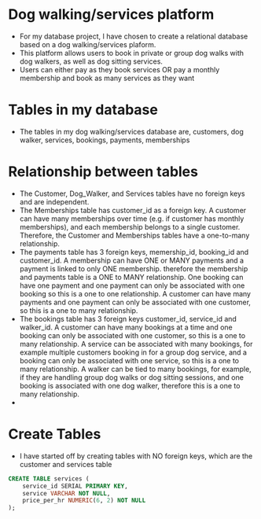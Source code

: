 # Dog walking/services platform 
- For my database project, I have chosen to create a relational database based on a dog walking/services plaform.
- This platform allows users to book in private or group dog walks with dog walkers, as well as dog sitting services. 
- Users can either pay as they book services OR pay a monthly membership and book as many services as they want

# Tables in my database 
- The tables in my dog walking/services database are, customers, dog walker, services, bookings, payments, memberships

# Relationship between tables
- The Customer, Dog_Walker, and Services tables have no foreign keys and are independent. 
- The Memberships table has customer_id as a foreign key. A customer can have many memberships over time (e.g. if customer has monthly memberships), and each membership belongs to a single customer. Therefore, the Customer and Memberships tables have a one-to-many relationship.
- The payments table has 3 foreign keys, memership_id, booking_id and customer_id. A membership can have ONE or MANY payments and a payment is linked to only ONE membership. therefore the membership and payments table is a ONE to MANY relationship. One booking can have one payment and one payment can only be associated with one booking so this is a one to one relationship. A customer can have many payments and one payment can only be associated with one customer, so this is a one to many relationship. 
- The bookings table has 3 foreign keys customer_id, service_id and walker_id. A customer can have many bookings at a time and one booking can only be associated with one customer, so this is a one to many relationship. A service can be associated with many bookings, for example multiple customers booking in for a group dog service, and a booking can only be associated with one service, so this is a one to many relationship. A walker can be tied to many bookings, for example, if they are handling group dog walks or dog sitting sessions, and one booking is associated with one dog walker, therefore this is a one to many relationship. 
- 

# Create Tables 
- I have started off by creating tables with NO foreign keys, which are the customer and services table

``` sql
CREATE TABLE services (
    service_id SERIAL PRIMARY KEY,
    service VARCHAR NOT NULL,
    price_per_hr NUMERIC(6, 2) NOT NULL
);
``` 